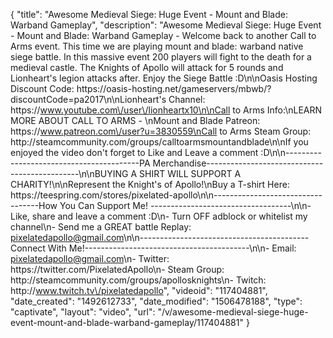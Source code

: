 {
    "title": "Awesome Medieval Siege: Huge Event - Mount and Blade: Warband Gameplay",
    "description": "Awesome Medieval Siege: Huge Event - Mount and Blade: Warband Gameplay - Welcome back to another Call to Arms event. This time we are playing mount and blade: warband native siege battle.  In this massive event 200 players will fight to the death for a medieval castle. The Knights of Apollo will attack for 5 rounds and Lionheart's legion attacks after.  Enjoy the Siege Battle :D\n\nOasis Hosting Discount Code: https:\/\/oasis-hosting.net\/gameservers\/mbwb\/?discountCode=pa2017\n\nLionheart's Channel: https:\/\/www.youtube.com\/user\/lionheartx10\n\nCall to Arms Info:\nLEARN MORE ABOUT CALL TO ARMS - \nMount and Blade Patreon: https:\/\/www.patreon.com\/user?u=3830559\nCall to Arms Steam Group: http:\/\/steamcommunity.com\/groups\/calltoarmsmountandblade\n\nIf you enjoyed the video don't forget to Like and Leave a comment :D\n\n-----------------------------------------PA Merchandise----------------------------------------------\n\nBUYING A SHIRT WILL SUPPORT A CHARITY!\n\nRepresent the Knight's of Apollo!\nBuy a T-shirt Here: https:\/\/teespring.com\/stores\/pixelated-apollo\n\n----------------------------------How You Can Support Me! -----------------------------------\n\n- Like, share and leave a comment :D\n- Turn OFF adblock or whitelist my channel\n- Send me a GREAT battle Replay: pixelatedapollo@gmail.com\n\n------------------------------------------Connect With Me!-----------------------------------------\n\n- Email: pixelatedapollo@gmail.com\n- Twitter: https:\/\/twitter.com\/PixelatedApollo\n- Steam Group:  http:\/\/steamcommunity.com\/groups\/apollosknights\n- Twitch: http:\/\/www.twitch.tv\/pixelatedapollo",
    "videoid": "117404881",
    "date_created": "1492612733",
    "date_modified": "1506478188",
    "type": "captivate",
    "layout": "video",
    "url": "\/v\/awesome-medieval-siege-huge-event-mount-and-blade-warband-gameplay\/117404881"
}